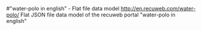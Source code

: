 #"water-polo in english" - Flat file data model
http://en.recuweb.com/water-polo/
Flat JSON file data model of the recuweb portal "water-polo in english"
